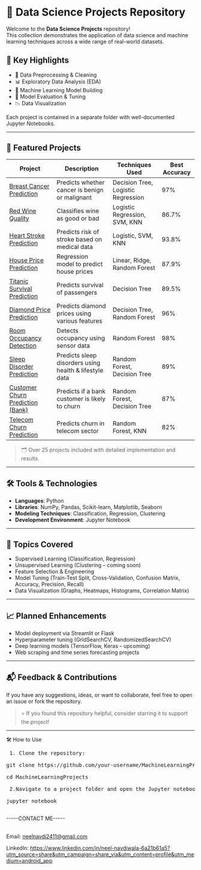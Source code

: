 # 🧠 Data Science Projects Repository

Welcome to the **Data Science Projects** repository!  
This collection demonstrates the application of data science and machine learning techniques across a wide range of real-world datasets.

## 📌 Key Highlights

- 🧹 Data Preprocessing & Cleaning  
- 📊 Exploratory Data Analysis (EDA)  
- 🤖 Machine Learning Model Building  
- 🧪 Model Evaluation & Tuning  
- 📉 Data Visualization  

Each project is contained in a separate folder with well-documented Jupyter Notebooks.

---

## 🚀 Featured Projects

| Project | Description | Techniques Used | Best Accuracy |
|--------|-------------|-----------------|----------------|
| [Breast Cancer Prediction](./Breast%20Cancer%20Prediction) | Predicts whether cancer is benign or malignant | Decision Tree, Logistic Regression | 97% |
| [Red Wine Quality](./Red%20Wine%20Quality) | Classifies wine as good or bad | Logistic Regression, SVM, KNN | 86.7% |
| [Heart Stroke Prediction](./Heart%20Stroke%20Prediction) | Predicts risk of stroke based on medical data | Logistic, SVM, KNN | 93.8% |
| [House Price Prediction](./House%20Price%20Prediction) | Regression model to predict house prices | Linear, Ridge, Random Forest | 87.9% |
| [Titanic Survival Prediction](./Titanic%20Survival%20Prediction) | Predicts survival of passengers | Decision Tree | 89.5% |
| [Diamond Price Prediction](./Diamond%20Price%20Prediction) | Predicts diamond prices using various features | Decision Tree, Random Forest | 96% |
| [Room Occupancy Detection](./Room%20Occupancy%20Detection) | Detects occupancy using sensor data | Random Forest | 98% |
| [Sleep Disorder Prediction](./Sleep%20Disorder%20Prediction) | Predicts sleep disorders using health & lifestyle data | Random Forest, Decision Tree | 89% |
| [Customer Churn Prediction (Bank)](./Customer%20Churn%20Prediction) | Predicts if a bank customer is likely to churn | Random Forest, Decision Tree | 87% |
| [Telecom Churn Prediction](./Telecom%20Customer%20Churn%20Prediction) | Predicts churn in telecom sector | Random Forest, KNN | 82% |

> 🗂️ Over 25 projects included with detailed implementation and results.

---

## 🛠️ Tools & Technologies

- **Languages**: Python  
- **Libraries**: NumPy, Pandas, Scikit-learn, Matplotlib, Seaborn  
- **Modeling Techniques**: Classification, Regression, Clustering  
- **Development Environment**: Jupyter Notebook  

---

## 🧩 Topics Covered

- Supervised Learning (Classification, Regression)  
- Unsupervised Learning (Clustering – coming soon)  
- Feature Selection & Engineering  
- Model Tuning (Train-Test Split, Cross-Validation, Confusion Matrix, Accuracy, Precision, Recall)  
- Data Visualization (Graphs, Heatmaps, Histograms, Correlation Matrix)  

---

## 📈 Planned Enhancements

- Model deployment via Streamlit or Flask  
- Hyperparameter tuning (GridSearchCV, RandomizedSearchCV)  
- Deep learning models (TensorFlow, Keras – upcoming)  
- Web scraping and time series forecasting projects  

---

## 📬 Feedback & Contributions

If you have any suggestions, ideas, or want to collaborate, feel free to open an issue or fork the repository.

> ⭐ If you found this repository helpful, consider starring it to support the project!

---

🛠️ How to Use  
<pre>
 1. Clone the repository:

git clone https://github.com/your-username/MachineLearningProjects.git  
 
cd MachineLearningProjects  

 2.Navigate to a project folder and open the Jupyter notebook:  

jupyter notebook

</pre>
-----CONTACT ME-----<br><br>


Email: neelnavdi2411@gmail.com  


LinkedIn: https://www.linkedin.com/in/neel-navdiwala-6a21b61a5?utm_source=share&utm_campaign=share_via&utm_content=profile&utm_medium=android_app

